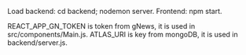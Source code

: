 Load backend: cd backend; nodemon server. Frontend: npm start.

REACT_APP_GN_TOKEN is token from gNews, it is used in src/components/Main.js.
ATLAS_URI is key from mongoDB, it is used in backend/server.js. 

